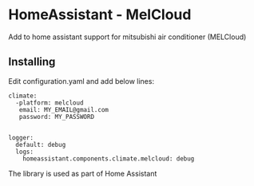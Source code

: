 # HomeAssistant - MelCloud

Add to home assistant support for mitsubishi air conditioner (MELCloud)

## Installing

Edit configuration.yaml and add below lines:
	
	climate:
	  -platform: melcloud
	   email: MY_EMAIL@gmail.com
	   password: MY_PASSWORD


	logger:
	  default: debug
	  logs:
	    homeassistant.components.climate.melcloud: debug


The library is used as part of Home Assistant
